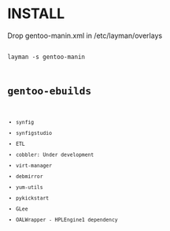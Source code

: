 INSTALL
=======
Drop gentoo-manin.xml in /etc/layman/overlays

<code>
layman -s gentoo-manin
<code>

gentoo-ebuilds
==============

* synfig
* synfigstudio
* ETL
* cobbler:
Under development
* virt-manager
* debmirror
* yum-utils
* pykickstart
* GLee
* OALWrapper - HPLEngine1 dependency
